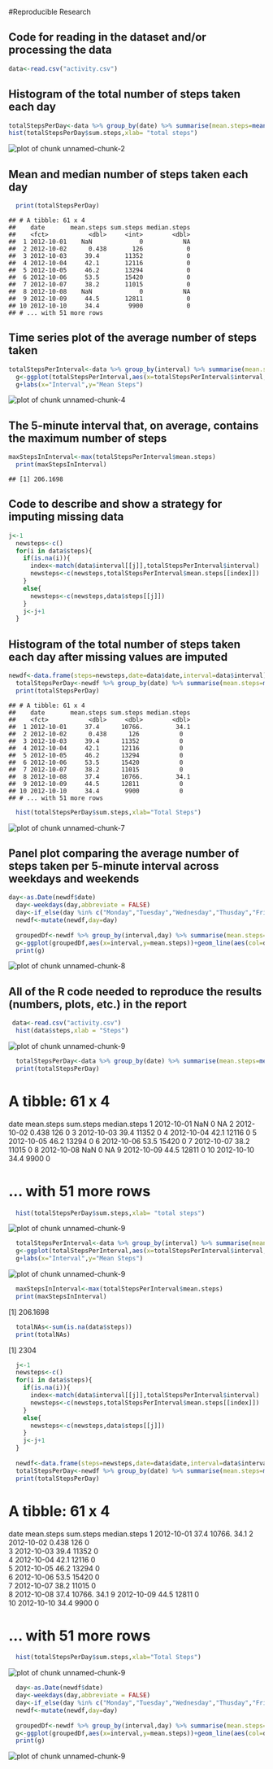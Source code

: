 #Reproducible Research

## Code for reading in the dataset and/or processing the data

```r
data<-read.csv("activity.csv")
```

## Histogram of the total number of steps taken each day

```r
totalStepsPerDay<-data %>% group_by(date) %>% summarise(mean.steps=mean(steps,na.rm=TRUE),sum.steps=sum(steps,na.rm = TRUE),median.steps=median(steps,na.rm = TRUE))
hist(totalStepsPerDay$sum.steps,xlab= "total steps")
```

![plot of chunk unnamed-chunk-2](figure/unnamed-chunk-2-1.png)
## Mean and median number of steps taken each day

```r
  print(totalStepsPerDay)
```

```
## # A tibble: 61 x 4
##    date       mean.steps sum.steps median.steps
##    <fct>           <dbl>     <int>        <dbl>
##  1 2012-10-01    NaN             0           NA
##  2 2012-10-02      0.438       126            0
##  3 2012-10-03     39.4       11352            0
##  4 2012-10-04     42.1       12116            0
##  5 2012-10-05     46.2       13294            0
##  6 2012-10-06     53.5       15420            0
##  7 2012-10-07     38.2       11015            0
##  8 2012-10-08    NaN             0           NA
##  9 2012-10-09     44.5       12811            0
## 10 2012-10-10     34.4        9900            0
## # ... with 51 more rows
```

## Time series plot of the average number of steps taken

```r
totalStepsPerInterval<-data %>% group_by(interval) %>% summarise(mean.steps=mean(steps,na.rm = TRUE))
  g<-ggplot(totalStepsPerInterval,aes(x=totalStepsPerInterval$interval,y=totalStepsPerInterval$mean.steps))+geom_line()
  g+labs(x="Interval",y="Mean Steps")
```

![plot of chunk unnamed-chunk-4](figure/unnamed-chunk-4-1.png)

## The 5-minute interval that, on average, contains the maximum number of steps

```r
maxStepsInInterval<-max(totalStepsPerInterval$mean.steps)
  print(maxStepsInInterval)
```

```
## [1] 206.1698
```

## Code to describe and show a strategy for imputing missing data

```r
j<-1
  newsteps<-c()
  for(i in data$steps){
    if(is.na(i)){
      index<-match(data$interval[[j]],totalStepsPerInterval$interval)
      newsteps<-c(newsteps,totalStepsPerInterval$mean.steps[[index]])
    }
    else{
      newsteps<-c(newsteps,data$steps[[j]])
    }
    j<-j+1
  }
```

## Histogram of the total number of steps taken each day after missing values are imputed

```r
newdf<-data.frame(steps=newsteps,date=data$date,interval=data$interval)
  totalStepsPerDay<-newdf %>% group_by(date) %>% summarise(mean.steps=mean(steps,na.rm=TRUE),sum.steps=sum(steps,na.rm = TRUE),median.steps=median(steps,na.rm = TRUE))
  print(totalStepsPerDay)
```

```
## # A tibble: 61 x 4
##    date       mean.steps sum.steps median.steps
##    <fct>           <dbl>     <dbl>        <dbl>
##  1 2012-10-01     37.4      10766.         34.1
##  2 2012-10-02      0.438      126           0  
##  3 2012-10-03     39.4      11352           0  
##  4 2012-10-04     42.1      12116           0  
##  5 2012-10-05     46.2      13294           0  
##  6 2012-10-06     53.5      15420           0  
##  7 2012-10-07     38.2      11015           0  
##  8 2012-10-08     37.4      10766.         34.1
##  9 2012-10-09     44.5      12811           0  
## 10 2012-10-10     34.4       9900           0  
## # ... with 51 more rows
```

```r
  hist(totalStepsPerDay$sum.steps,xlab="Total Steps")
```

![plot of chunk unnamed-chunk-7](figure/unnamed-chunk-7-1.png)

## Panel plot comparing the average number of steps taken per 5-minute interval across weekdays and weekends

```r
day<-as.Date(newdf$date)
  day<-weekdays(day,abbreviate = FALSE)
  day<-if_else(day %in% c("Monday","Tuesday","Wednesday","Thusday","Friday"),"Weekday","Weekend")
  newdf<-mutate(newdf,day=day)
  
  groupedDf<-newdf %>% group_by(interval,day) %>% summarise(mean.steps=mean(steps))
  g<-ggplot(groupedDf,aes(x=interval,y=mean.steps))+geom_line(aes(col=day))+facet_wrap(~day,ncol = 1)
  print(g)
```

![plot of chunk unnamed-chunk-8](figure/unnamed-chunk-8-1.png)

## All of the R code needed to reproduce the results (numbers, plots, etc.) in the report

```r
 data<-read.csv("activity.csv")
  hist(data$steps,xlab = "Steps")
```

![plot of chunk unnamed-chunk-9](figure/unnamed-chunk-9-1.png)

```r
  totalStepsPerDay<-data %>% group_by(date) %>% summarise(mean.steps=mean(steps,na.rm=TRUE),sum.steps=sum(steps,na.rm = TRUE),median.steps=median(steps,na.rm = TRUE))
  print(totalStepsPerDay)
```

# A tibble: 61 x 4
   date       mean.steps sum.steps median.steps
   <fct>           <dbl>     <int>        <dbl>
 1 2012-10-01    NaN             0           NA
 2 2012-10-02      0.438       126            0
 3 2012-10-03     39.4       11352            0
 4 2012-10-04     42.1       12116            0
 5 2012-10-05     46.2       13294            0
 6 2012-10-06     53.5       15420            0
 7 2012-10-07     38.2       11015            0
 8 2012-10-08    NaN             0           NA
 9 2012-10-09     44.5       12811            0
10 2012-10-10     34.4        9900            0
# ... with 51 more rows

```r
  hist(totalStepsPerDay$sum.steps,xlab= "total steps")
```

![plot of chunk unnamed-chunk-9](figure/unnamed-chunk-9-2.png)

```r
  totalStepsPerInterval<-data %>% group_by(interval) %>% summarise(mean.steps=mean(steps,na.rm = TRUE))
  g<-ggplot(totalStepsPerInterval,aes(x=totalStepsPerInterval$interval,y=totalStepsPerInterval$mean.steps))+geom_line()
  g+labs(x="Interval",y="Mean Steps")
```

![plot of chunk unnamed-chunk-9](figure/unnamed-chunk-9-3.png)

```r
  maxStepsInInterval<-max(totalStepsPerInterval$mean.steps)
  print(maxStepsInInterval)
```

[1] 206.1698

```r
  totalNAs<-sum(is.na(data$steps))
  print(totalNAs)
```

[1] 2304

```r
  j<-1
  newsteps<-c()
  for(i in data$steps){
    if(is.na(i)){
      index<-match(data$interval[[j]],totalStepsPerInterval$interval)
      newsteps<-c(newsteps,totalStepsPerInterval$mean.steps[[index]])
    }
    else{
      newsteps<-c(newsteps,data$steps[[j]])
    }
    j<-j+1
  }
  
  newdf<-data.frame(steps=newsteps,date=data$date,interval=data$interval)
  totalStepsPerDay<-newdf %>% group_by(date) %>% summarise(mean.steps=mean(steps,na.rm=TRUE),sum.steps=sum(steps,na.rm = TRUE),median.steps=median(steps,na.rm = TRUE))
  print(totalStepsPerDay)
```

# A tibble: 61 x 4
   date       mean.steps sum.steps median.steps
   <fct>           <dbl>     <dbl>        <dbl>
 1 2012-10-01     37.4      10766.         34.1
 2 2012-10-02      0.438      126           0  
 3 2012-10-03     39.4      11352           0  
 4 2012-10-04     42.1      12116           0  
 5 2012-10-05     46.2      13294           0  
 6 2012-10-06     53.5      15420           0  
 7 2012-10-07     38.2      11015           0  
 8 2012-10-08     37.4      10766.         34.1
 9 2012-10-09     44.5      12811           0  
10 2012-10-10     34.4       9900           0  
# ... with 51 more rows

```r
  hist(totalStepsPerDay$sum.steps,xlab="Total Steps")
```

![plot of chunk unnamed-chunk-9](figure/unnamed-chunk-9-4.png)

```r
  day<-as.Date(newdf$date)
  day<-weekdays(day,abbreviate = FALSE)
  day<-if_else(day %in% c("Monday","Tuesday","Wednesday","Thusday","Friday"),"Weekday","Weekend")
  newdf<-mutate(newdf,day=day)
  
  groupedDf<-newdf %>% group_by(interval,day) %>% summarise(mean.steps=mean(steps))
  g<-ggplot(groupedDf,aes(x=interval,y=mean.steps))+geom_line(aes(col=day))+facet_wrap(~day,ncol = 1)
  print(g)
```

![plot of chunk unnamed-chunk-9](figure/unnamed-chunk-9-5.png)

